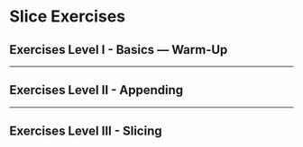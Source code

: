 # Slice Exercises

## Exercises Level I - Basics — Warm-Up

---

## Exercises Level II - Appending

---

## Exercises Level III - Slicing